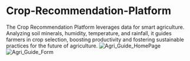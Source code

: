 # Crop-Recommendation-Platform
 The Crop Recommendation Platform leverages data for smart agriculture. Analyzing soil minerals, humidity, temperature, and rainfall, it guides farmers in crop selection, boosting productivity and fostering sustainable practices for the future of agriculture.
![Agri_Guide_HomePage](https://github.com/gsamheeta/Crop-Recommendation-Platform/assets/148004233/c7ea3d1f-5c9a-4020-860a-55dec915d062)
![Agri_Guide_Form](https://github.com/gsamheeta/Crop-Recommendation-Platform/assets/148004233/881a0900-6522-42f2-8af6-699884ce8793)
